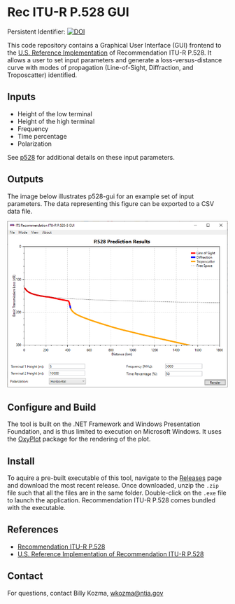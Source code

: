 # Rec ITU-R P.528 GUI #

Persistent Identifier: [![DOI](https://zenodo.org/badge/DOI/10.5281/zenodo.5703225.svg)](https://doi.org/10.5281/zenodo.5703225)

This code repository contains a Graphical User Interface (GUI) frontend to the [U.S. Reference Implementation](https://github.com/NTIA/p528) of Recommendation ITU-R P.528.  It allows a user to set input parameters and generate a loss-versus-distance curve with modes of propagation (Line-of-Sight, Diffraction, and Troposcatter) identified.

## Inputs ##

 * Height of the low terminal
 * Height of the high terminal
 * Frequency
 * Time percentage
 * Polarization
 
 See [p528](https://github.com/NTIA/p528/blob/master/README.md#inputs) for additional details on these input parameters.

## Outputs ##

The image below illustrates p528-gui for an example set of input parameters.  The data representing this figure can be exported to a CSV data file.
 
![Screenshot of P.528 GUI Tool](P528-Fig.png "Screenshot of P.528 GUI Tool")

## Configure and Build ##

The tool is built on the .NET Framework and Windows Presentation Foundation, and is thus limited to execution on Microsoft Windows.  It uses the [OxyPlot](https://oxyplot.github.io/) package for the rendering of the plot.

## Install ##

To aquire a pre-built executable of this tool, navigate to the [Releases](https://github.com/NTIA/p528-gui/releases) page and download the most recent release.  Once downloaded, unzip the `.zip` file such that all the files are in the same folder.  Double-click on the `.exe` file to launch the application.  Recommendation ITU-R P.528 comes bundled with the executable.

## References ##

 * [Recommendation ITU-R P.528](https://www.itu.int/rec/R-REC-P.528/en)
 * [U.S. Reference Implementation of Recommendation ITU-R P.528](https://github.com/NTIA/p528)
 
## Contact ##

For questions, contact Billy Kozma, wkozma@ntia.gov

